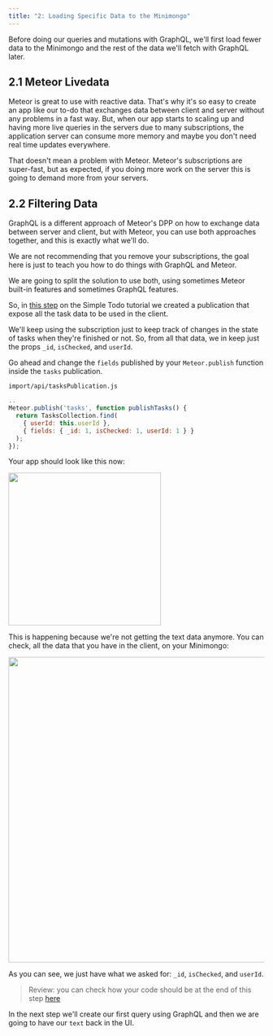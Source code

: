 ```yaml
---
title: "2: Loading Specific Data to the Minimongo"
---
```


Before doing our queries and mutations with GraphQL, we'll first load fewer data to the Minimongo and the rest of the data we'll fetch with GraphQL later.

## 2.1 Meteor Livedata

Meteor is great to use with reactive data. That's why it's so easy to create an app like our to-do that exchanges data between client and server without any problems in a fast way. But, when our app starts to scaling up and having more live queries in the servers due to many subscriptions, the application server can consume more memory and maybe you don't need real time updates everywhere.

That doesn't mean a problem with Meteor. Meteor's subscriptions are super-fast, but as expected, if you doing more work on the server this is going to demand more from your servers.

## 2.2 Filtering Data

GraphQL is a different approach of Meteor's DPP on how to exchange data between server and client, but with Meteor, you can use both approaches together, and this is exactly what we'll do.

We are not recommending that you remove your subscriptions, the goal here is just to teach you how to do things with GraphQL and Meteor.

We are going to split the solution to use both, using sometimes Meteor built-in features and sometimes GraphQL features.

So, in [this step](https://react-tutorial.meteor.com/simple-todos/09-publications.html#9-2-Tasks-Publication) on the Simple Todo tutorial we created a publication that expose all the task data to be used in the client.

We'll keep using the subscription just to keep track of changes in the state of tasks when they're finished or not. So, from all that data, we in keep just the props `_id`, `isChecked`, and `userId`.

Go ahead and change the `fields` published by your `Meteor.publish` function inside the `tasks` publication.

`import/api/tasksPublication.js`

```js
..
Meteor.publish('tasks', function publishTasks() {
  return TasksCollection.find(
    { userId: this.userId },
    { fields: { _id: 1, isChecked: 1, userId: 1 } }
  );
});
```

Your app should look like this now:

<img width="300px" src="/simple-todos-graphql/assets/step02-tasks-no-name.png"/>


This is happening because we're not getting the text data anymore. You can check, all the data that you have in the client, on your Minimongo:


<img width="600px" src="/simple-todos-graphql/assets/step02-minimongo.png"/>


As you can see, we just have what we asked for: `_id`, `isChecked`, and `userId`.

> Review: you can check how your code should be at the end of this step [here](https://github.com/meteor/react-tutorial/tree/master/src/simple-todos-graphql/step02)

In the next step we'll create our first query using GraphQL and then we are going to have our `text` back in the UI.
